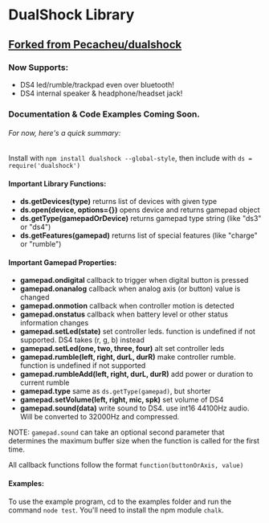 # DualShock Library

## [Forked from Pecacheu/dualshock](https://github.com/Pecacheu/dualshock)

### Now Supports:
- DS4 led/rumble/trackpad even over bluetooth!
- DS4 internal speaker & headphone/headset jack!

###  Documentation & Code Examples Coming Soon.
######  For now, here's a quick summary:
Install with `npm install dualshock --global-style`, then include with `ds = require('dualshock')`

####  Important Library Functions:
- **ds.getDevices(type)** returns list of devices with given type
- **ds.open(device, options={})** opens device and returns gamepad object
- **ds.getType(gamepadOrDevice)** returns gamepad type string (like "ds3" or "ds4")
- **ds.getFeatures(gamepad)** returns list of special features (like "charge" or "rumble")

####  Important Gamepad Properties:
- **gamepad.ondigital** callback to trigger when digital button is pressed
- **gamepad.onanalog** callback when analog axis (or button) value is changed
- **gamepad.onmotion** callback when controller motion is detected
- **gamepad.onstatus** callback when battery level or other status information changes
- **gamepad.setLed(state)** set controller leds. function is undefined if not supported. DS4 takes (r, g, b) instead
- **gamepad.setLed(one, two, three, four)** alt set controller leds
- **gamepad.rumble(left, right, durL, durR)** make controller rumble. function is undefined if not supported
- **gamepad.rumbleAdd(left, right, durL, durR)** add power or duration to current rumble
- **gamepad.type** same as `ds.getType(gamepad)`, but shorter
- **gamepad.setVolume(left, right, mic, spk)** set volume of DS4
- **gamepad.sound(data)** write sound to DS4. use int16 44100Hz audio. Will be converted to 32000Hz and compressed.

NOTE: `gamepad.sound` can take an optional second parameter that determines the maximum buffer size when the function is called for the first time.

All callback functions follow the format `function(buttonOrAxis, value)`

#### Examples:
To use the example program, cd to the examples folder and run the command `node test`.
You'll need to install the npm module `chalk`.